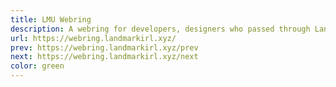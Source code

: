 ```yaml
---
title: LMU Webring
description: A webring for developers, designers who passed through Landmark University.
url: https://webring.landmarkirl.xyz/
prev: https://webring.landmarkirl.xyz/prev
next: https://webring.landmarkirl.xyz/next
color: green
---
```

